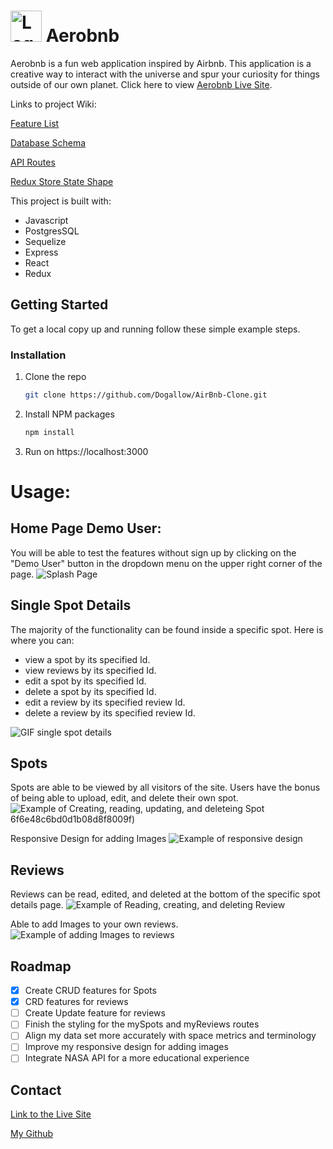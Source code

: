#  <img src="https://user-images.githubusercontent.com/95613961/192190997-f1a3b9fd-6eac-49de-b5f7-c836d008d2e4.png" alt="Logo" height=50px /> Aerobnb

Aerobnb is a fun web application inspired by Airbnb. This application is a creative way to interact with the universe and spur your curiosity for things outside of our own planet.
Click here to view [Aerobnb Live Site](https://aerobnb.onrender.com).

Links to project Wiki:

[Feature List](https://github.com/Dogallow/AirBnb-Clone/wiki/Features)

[Database Schema](https://github.com/Dogallow/AirBnb-Clone/wiki/Database-Schema)

[API Routes](https://github.com/Dogallow/AirBnb-Clone/wiki/API-Documentation)

[Redux Store State Shape](https://github.com/Dogallow/AirBnb-Clone/wiki/Redux-Store-Shape)



This project is built with:
- Javascript
- PostgresSQL
- Sequelize
- Express
- React
- Redux

## Getting Started

To get a local copy up and running follow these simple example steps.


### Installation



1. Clone the repo
   ```sh
   git clone https://github.com/Dogallow/AirBnb-Clone.git
   ```
2. Install NPM packages
   ```sh
   npm install
   ```
3. Run on https://localhost:3000


# Usage:

## Home Page Demo User:
You will be able to test the features without sign up by clicking on the "Demo User" button in the dropdown menu on the upper right corner of the page.
![Splash Page](https://user-images.githubusercontent.com/95613961/192171360-a389d742-ca8c-4b49-9504-175d7a38e1b1.jpg)

## Single Spot Details
The majority of the functionality can be found inside a specific spot.
Here is where you can:
- view a spot by its specified Id.
- view reviews by its specified Id.
- edit a spot by its specified Id.
- delete a spot by its specified Id.
- edit a review by its specified review Id.
- delete a review by its specified review Id.


![GIF single spot details](https://user-images.githubusercontent.com/95613961/192171391-64a3959b-bacc-4d72-9f20-f62d20077237.gif)

## Spots
Spots are able to be viewed by all visitors of the site.
Users have the bonus of being able to upload, edit, and delete their own spot.
![Example of Creating, reading, updating, and deleteing Spot](https://user-images.githubusercontent.com/95613961/192196964-a76c201b-00d7-4e7a-bc28-9ccee6bcb5da.gif)
6f6e48c6bd0d1b08d8f8009f)

Responsive Design for adding Images
![Example of responsive design](https://user-images.githubusercontent.com/95613961/192200544-58dde950-2706-47da-915f-62f31eb4a0d1.gif)






## Reviews
Reviews can be read, edited, and deleted at the bottom of the specific spot details page.
![Example of Reading, creating, and deleting Review](https://user-images.githubusercontent.com/95613961/192171674-2d6600a6-ffda-4847-83c2-3615caf7e367.gif)



Able to add Images to your own reviews.
![Example of adding Images to reviews](https://user-images.githubusercontent.com/95613961/192200721-ef61b878-af3e-4412-9296-a8b78bd32894.gif)


## Roadmap

- [x] Create CRUD features for Spots
- [x] CRD features for reviews
- [ ] Create Update feature for reviews
- [ ] Finish the styling for the mySpots and myReviews routes
- [ ] Align my data set more accurately with space metrics and terminology
- [ ] Improve my responsive design for adding images
- [ ] Integrate NASA API for a more educational experience

## Contact

[Link to the Live Site](https://airbnb-clone-dg.herokuapp.com/)

[My Github](https://github.com/dogallow)
